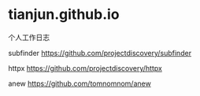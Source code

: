 # tianjun.github.io
个人工作日志


subfinder https://github.com/projectdiscovery/subfinder

httpx https://github.com/projectdiscovery/httpx

anew https://github.com/tomnomnom/anew
